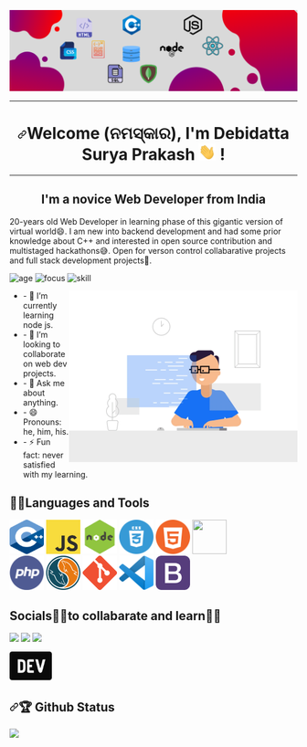 <p><a target="_blank" rel="noopener noreferrer" href="https://raw.githubusercontent.com/debidattasuryaprakash/debidattasuryaprakash/main/photo/XIV.png"><img src="https://raw.githubusercontent.com/debidattasuryaprakash/debidattasuryaprakash/main/photo/XIV.png" alt="" style="max-width:100%;"></a></p>
<hr>



### <h1 align="center"><a id="user-content--नमस्ते-namaste-im-subhampreet-mohanty---" class="anchor" aria-hidden="true" href="#-नमस्ते-namaste-im-subhampreet-mohanty---"><svg class="octicon octicon-link" viewBox="0 0 16 16" version="1.1" width="16" height="16" aria-hidden="true"><path fill-rule="evenodd" d="M7.775 3.275a.75.75 0 001.06 1.06l1.25-1.25a2 2 0 112.83 2.83l-2.5 2.5a2 2 0 01-2.83 0 .75.75 0 00-1.06 1.06 3.5 3.5 0 004.95 0l2.5-2.5a3.5 3.5 0 00-4.95-4.95l-1.25 1.25zm-4.69 9.64a2 2 0 010-2.83l2.5-2.5a2 2 0 012.83 0 .75.75 0 001.06-1.06 3.5 3.5 0 00-4.95 0l-2.5 2.5a3.5 3.5 0 004.95 4.95l1.25-1.25a.75.75 0 00-1.06-1.06l-1.25 1.25a2 2 0 01-2.83 0z"></path></svg></a>Welcome (ନମସ୍କାର), I'm Debidatta Surya Prakash <a target="_blank" rel="noopener noreferrer" href="https://raw.githubusercontent.com/ABSphreak/ABSphreak/master/gifs/Hi.gif"><img src="https://raw.githubusercontent.com/ABSphreak/ABSphreak/master/gifs/Hi.gif" width="30px" style="max-width:100%;"></a> ! </h1>
<hr>

<h2  align="center">I'm a novice Web Developer from India</h2>

<p>20-years old Web Developer in learning phase of this gigantic version of virtual world&#128516. I am new into backend development and had some prior knowledge about C++ and interested in open source contribution and multistaged hackathons😅. Open for verson control collabarative projects and full stack development projects🤗. 

<p>
<img src="https://img.shields.io/badge/age-20-blue" alt="age" data-canonical-src="https://img.shields.io/badge/age-20-blue" style="max-width:100%;">
<img src="https://img.shields.io/badge/focus-WebDev-brightgreen" alt="focus" data-canonical-src="https://img.shields.io/badge/focus-WebDev-brightgreen" style="max-width:100%;">
<img src="https://img.shields.io/badge/skill-Learning-red" alt="skill" data-canonical-src="https://img.shields.io/badge/skill-Learning-red" style="max-width:100%;">
</p>
<p><a target="_blank" rel="noopener noreferrer" href="https://raw.githubusercontent.com/debidattasuryaprakash/debidattasuryaprakash/main/photo/code.gif"><img align="right" src="https://raw.githubusercontent.com/debidattasuryaprakash/debidattasuryaprakash/main/photo/code.gif" width="400" data-canonical-src="https://media.giphy.com/media/M9gbBd9nbDrOTu1Mqx/giphy.gif" style="max-width:300%;"></a></p>
<p>
 <ul>
   
<li>- 🌱 I’m currently learning node js.</li>
<li>- 👯 I’m looking to collaborate on web dev projects.</li>
<li>- 💬 Ask me about anything.</li>
<li>- 😄 Pronouns: he, him, his.</li>
<li>- ⚡ Fun fact: never satisfied with my learning.</li>
  
   </ul>
</p>
<h2>👨‍💻Languages and Tools</h2>
<div align="left">
<a target="_blank" rel="noopener noreferrer" href="https://raw.githubusercontent.com/debidattasuryaprakash/debidattasuryaprakash/main/logos/c%2B%2B.png"><img src="https://raw.githubusercontent.com/debidattasuryaprakash/debidattasuryaprakash/main/logos/c%2B%2B.png" height="60" width="60" style="max-width:100%;"></a>
<a target="_blank" rel="noopener noreferrer" href="https://raw.githubusercontent.com/debidattasuryaprakash/debidattasuryaprakash/main/logos/JS.png"><img src="https://raw.githubusercontent.com/debidattasuryaprakash/debidattasuryaprakash/main/logos/JS.png" height="60" width="60" style="max-width:100%;"></a>
<a target="_blank" rel="noopener noreferrer" href="https://raw.githubusercontent.com/debidattasuryaprakash/debidattasuryaprakash/main/logos/node.jpeg"><img src="https://raw.githubusercontent.com/debidattasuryaprakash/debidattasuryaprakash/main/logos/node.jpeg" height="60" width="60" data-canonical-src="https://raw.githubusercontent.com/debidattasuryaprakash/debidattasuryaprakash/main/logos/node.jpeg" style="max-width:100%;"></a>
<a target="_blank" rel="noopener noreferrer" href="https://raw.githubusercontent.com/debidattasuryaprakash/debidattasuryaprakash/main/logos/css.png"><img src="https://raw.githubusercontent.com/debidattasuryaprakash/debidattasuryaprakash/main/logos/css.png" height="60" width="60" style="max-width:100%;"></a>
<a target="_blank" rel="noopener noreferrer" href="https://raw.githubusercontent.com/debidattasuryaprakash/debidattasuryaprakash/main/logos/html.png"><img src="https://raw.githubusercontent.com/debidattasuryaprakash/debidattasuryaprakash/main/logos/html.png" height="60" width="60" style="max-width:100%;"></a>
<a target="_blank" rel="noopener noreferrer" href="https://camo.githubusercontent.com/c10bbec541caa795eee7a0ada0415e2fe7c04b4f89aaa8ebc76e1d1ac2ede1d6/68747470733a2f2f696d672e69636f6e73382e636f6d2f636f6c6f722f3435322f6d6f6e676f64622e706e67"><img src="https://camo.githubusercontent.com/c10bbec541caa795eee7a0ada0415e2fe7c04b4f89aaa8ebc76e1d1ac2ede1d6/68747470733a2f2f696d672e69636f6e73382e636f6d2f636f6c6f722f3435322f6d6f6e676f64622e706e67" height="60" width="60" data-canonical-src="https://img.icons8.com/color/452/mongodb.png" style="max-width:100%;"></a>
<br>
<a target="_blank" rel="noopener noreferrer" href="https://raw.githubusercontent.com/debidattasuryaprakash/debidattasuryaprakash/main/logos/php.png"><img src="https://raw.githubusercontent.com/debidattasuryaprakash/debidattasuryaprakash/main/logos/php.png" height="60" width="60" style="max-width:100%;"></a>
<a target="_blank" rel="noopener noreferrer" href="https://raw.githubusercontent.com/debidattasuryaprakash/debidattasuryaprakash/main/logos/sql.png"><img src="https://raw.githubusercontent.com/debidattasuryaprakash/debidattasuryaprakash/main/logos/sql.png" height="60" width="60" style="max-width:100%;"></a>
<a target="_blank" rel="noopener noreferrer" href="https://raw.githubusercontent.com/debidattasuryaprakash/debidattasuryaprakash/main/logos/git.png"><img src="https://raw.githubusercontent.com/debidattasuryaprakash/debidattasuryaprakash/main/logos/git.png" height="60" width="60" style="max-width:100%;"></a>
<a target="_blank" rel="noopener noreferrer" href="https://raw.githubusercontent.com/debidattasuryaprakash/debidattasuryaprakash/main/logos/vs.png"><img src="https://raw.githubusercontent.com/debidattasuryaprakash/debidattasuryaprakash/main/logos/vs.png" height="60" width="60" style="max-width:100%;"></a>
<a target="_blank" rel="noopener noreferrer" href="https://raw.githubusercontent.com/debidattasuryaprakash/debidattasuryaprakash/main/logos/bootstrap.png"><img src="https://raw.githubusercontent.com/debidattasuryaprakash/debidattasuryaprakash/main/logos/bootstrap.png" height="60" width="60" style="max-width:100%;"></a>
</div>

<div align="left">
<h2>Socials🙋‍♂️to collabarate and learn👨‍🎓</h2>
<p><a href="https://www.linkedin.com/in/debidatta-suryaprakash-65016916b/" rel="nofollow"><img src="https://camo.githubusercontent.com/a493f6833f99fb3c85788d6d9305e6b7a42b838e5ee5d138fd9a8214a7e77472/68747470733a2f2f696d672e736869656c64732e696f2f62616467652f6c696e6b6564696e2d2532333030373742352e7376673f267374796c653d666f722d7468652d6261646765266c6f676f3d6c696e6b6564696e266c6f676f436f6c6f723d7768697465" data-canonical-src="https://img.shields.io/badge/linkedin-%230077B5.svg?&amp;style=for-the-badge&amp;logo=linkedin&amp;logoColor=white" style="max-width:100%;"></a>
<a href="https://www.instagram.com/debidattasuryaprakash/" rel="nofollow"><img src="https://camo.githubusercontent.com/5c3f3164b340475c38f1ec3d8c6d0c6e8656fbccac25d06cfb86477079b88638/68747470733a2f2f696d672e736869656c64732e696f2f62616467652f696e7374616772616d2d2532334534343035462e7376673f267374796c653d666f722d7468652d6261646765266c6f676f3d696e7374616772616d266c6f676f436f6c6f723d7768697465" data-canonical-src="https://img.shields.io/badge/instagram-%23E4405F.svg?&amp;style=for-the-badge&amp;logo=instagram&amp;logoColor=white" style="max-width:100%;"></a>
<a href="https://www.facebook.com/debidatta.suryaprakash/" rel="nofollow"><img src="https://camo.githubusercontent.com/c4c06a397ab9bdae3a07af592524a7fc3b8ddc91c161332951b12ce5f5079959/68747470733a2f2f696d672e736869656c64732e696f2f62616467652f66616365626f6f6b2d2532333138373746322e7376673f267374796c653d666f722d7468652d6261646765266c6f676f3d66616365626f6f6b266c6f676f436f6c6f723d7768697465" data-canonical-src="https://img.shields.io/badge/facebook-%231877F2.svg?&amp;style=for-the-badge&amp;logo=facebook&amp;logoColor=white" style="max-width:100%;"></a>
</p>

<p><a href="https://dev.to/debidattasuryaprakash" rel="nofollow"><img height="50" src="https://raw.githubusercontent.com/debidattasuryaprakash/debidattasuryaprakash/main/photo/0vbfzhjcsjs0u716x88o.gif" data-canonical-src="https://raw.githubusercontent.com/debidattasuryaprakash/debidattasuryaprakash/main/photo/0vbfzhjcsjs0u716x88o.gif" style="max-width:100%;"></a></p>
</div>
<h2><a id="user-content--github-status" class="anchor" aria-hidden="true" href="#-github-status"><svg class="octicon octicon-link" viewBox="0 0 16 16" version="1.1" width="16" height="16" aria-hidden="true"><path fill-rule="evenodd" d="M7.775 3.275a.75.75 0 001.06 1.06l1.25-1.25a2 2 0 112.83 2.83l-2.5 2.5a2 2 0 01-2.83 0 .75.75 0 00-1.06 1.06 3.5 3.5 0 004.95 0l2.5-2.5a3.5 3.5 0 00-4.95-4.95l-1.25 1.25zm-4.69 9.64a2 2 0 010-2.83l2.5-2.5a2 2 0 012.83 0 .75.75 0 001.06-1.06 3.5 3.5 0 00-4.95 0l-2.5 2.5a3.5 3.5 0 004.95 4.95l1.25-1.25a.75.75 0 00-1.06-1.06l-1.25 1.25a2 2 0 01-2.83 0z"></path></svg></a><g-emoji class="g-emoji" alias="trophy" fallback-src="https://github.githubassets.com/images/icons/emoji/unicode/1f3c6.png">🏆</g-emoji> Github Status</h2>
<a target="_blank" rel="noopener noreferrer" href="https://camo.githubusercontent.com/814b065200beda95a0c3e158b8b31cadddcea863994584eef67e123057bed766/68747470733a2f2f6769746875622d726561646d652d73747265616b2d73746174732e6865726f6b756170702e636f6d2f3f757365723d53756268616d7072656574267468656d653d6461726b">
<img src="https://github-readme-streak-stats.herokuapp.com/?user=debidattasuryaprakash&theme=flag-india)](https://git.io/streak-stats" width="45%" data-canonical-src="https://github-readme-streak-stats.herokuapp.com/?user=debidattasuryaprakash&theme=flag-india" style="max-width:100%;">
</a>
